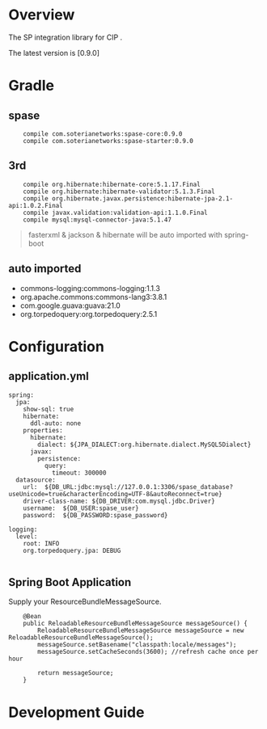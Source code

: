 # Overview

The SP integration library for CIP .

The latest version is [0.9.0]

# Gradle 

## spase 

```
	compile com.soterianetworks:spase-core:0.9.0
	compile com.soterianetworks:spase-starter:0.9.0
```

## 3rd

```
	compile org.hibernate:hibernate-core:5.1.17.Final
	compile org.hibernate:hibernate-validator:5.1.3.Final
	compile org.hibernate.javax.persistence:hibernate-jpa-2.1-api:1.0.2.Final
	compile javax.validation:validation-api:1.1.0.Final
	compile mysql:mysql-connector-java:5.1.47
```

> fasterxml & jackson & hibernate will be auto imported with spring-boot

## auto imported

* commons-logging:commons-logging:1.1.3
* org.apache.commons:commons-lang3:3.8.1
* com.google.guava:guava:21.0
* org.torpedoquery:org.torpedoquery:2.5.1

# Configuration

## application.yml

```aidl
spring:
  jpa:
    show-sql: true
    hibernate:
      ddl-auto: none
    properties:
      hibernate:
        dialect: ${JPA_DIALECT:org.hibernate.dialect.MySQL5Dialect}
      javax:
        persistence:
          query:
            timeout: 300000
  datasource:
    url:  ${DB_URL:jdbc:mysql://127.0.0.1:3306/spase_database?useUnicode=true&characterEncoding=UTF-8&autoReconnect=true}
    driver-class-name: ${DB_DRIVER:com.mysql.jdbc.Driver}
    username:  ${DB_USER:spase_user}
    password:  ${DB_PASSWORD:spase_password}

logging:
  level:
    root: INFO
    org.torpedoquery.jpa: DEBUG
    
```

## Spring Boot Application

Supply your ResourceBundleMessageSource. 

```
    @Bean
    public ReloadableResourceBundleMessageSource messageSource() {
        ReloadableResourceBundleMessageSource messageSource = new ReloadableResourceBundleMessageSource();
        messageSource.setBasename("classpath:locale/messages");
        messageSource.setCacheSeconds(3600); //refresh cache once per hour

        return messageSource;
    }

```

# Development Guide
